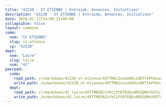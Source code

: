 ```yaml
---
title: "42230 - ST ETIENNE | Entraide, Annonces, Initiatives"
description: "42230 - ST ETIENNE | Entraide, Annonces, Initiatives"
date: 2020-01-11T14:09:21+09:00
collapsible: false
layout: commune
comm:
  nom: "ST ETIENNE"
  slug: st-etienne
  cp: "42230"
dept:
  nom: "Loire"
  slug: loire
  num: "42"
peerpad:
  comm:
    read_path: /r/markdown/42230_st-etienne/4XTTM611nzomGHii6KTtkPhdvww7mZTuHp8fSGCNXwhfn8pRX
    write_path: /w/markdown/42230_st-etienne/4XTTM611nzomGHii6KTtkPhdvww7mZTuHp8fSGCNXwhfn8pRX-K3TgU54g7ryqaA6cEtH56EaiqKrbe7cBHpSnp6AaR2HW7GEMpYUYzRNTwG2ziZTEipEDh4B1uhaKBDBHEmMDW7hb6opWNbWa6bZaVzCV8gEkyEc8VmRp6kHsjjsMHYmNmwZmnhqB
  dept:
    read_path: /r/markdown/42_loire/4XTTM8SNJiYkCLPtBfEQExdM2GQMoYUSTuTytLrQfQVaaYJeW
    write_path: /w/markdown/42_loire/4XTTM8SNJiYkCLPtBfEQExdM2GQMoYUSTuTytLrQfQVaaYJeW-K3TgUi5YJecchkttgL3M6Pu99u8hH2akRrHDb4XXZXATCvGiyzrNbe23fQbzNYiKWDR2re6vQN4Gxv5BQ2dayjGg1AqxtpHRtgi6cm74UeqjVtXM2ZJFa6mvBKTRc4s3X6tJYycN
---
```


